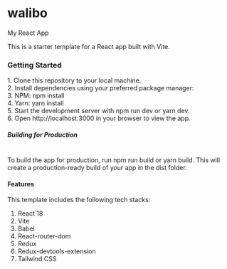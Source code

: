 # walibo
My React App 

This is a starter template for a React app built with Vite.

<h3 align="left">Getting Started</h3>
1. Clone this repository to your local machine. </br>
2. Install dependencies using your preferred package manager: </br>
3. NPM: npm install </br>
4. Yarn: yarn install </br>
5. Start the development server with npm run dev or yarn dev. </br>
6. Open http://localhost:3000 in your browser to view the app. </br>
<h5>Building for Production </h5></br>
To build the app for production, run npm run build or yarn build. This will create a production-ready build of your app in the dist folder. </br>

<h4>Features</h4>
This template includes the following tech stacks:

1. React 18 </br>
2. Vite </br>
3. Babel </br>
4. React-router-dom </br>
5. Redux </br>
6. Redux-devtools-extension </br>
7. Tailwind CSS </br>
